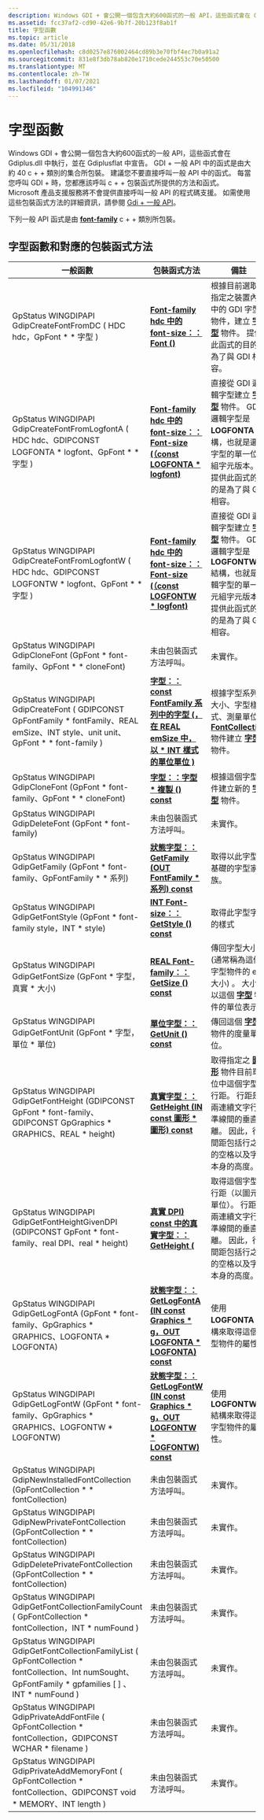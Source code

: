 ```yaml
---
description: Windows GDI + 會公開一個包含大約600函式的一般 API，這些函式會在 Gdiplus.dll 中執行，並在 Gdiplusflat 中宣告。
ms.assetid: fcc37af2-cd90-42e6-9b7f-20b123f8ab1f
title: 字型函數
ms.topic: article
ms.date: 05/31/2018
ms.openlocfilehash: c8d0257e876002464cd89b3e70fbf4ec7b0a91a2
ms.sourcegitcommit: 831e8f3db78ab820e1710cede244553c70e50500
ms.translationtype: MT
ms.contentlocale: zh-TW
ms.lasthandoff: 01/07/2021
ms.locfileid: "104991346"
---
```

# <a name="font-functions"></a>字型函數

Windows GDI + 會公開一個包含大約600函式的一般 API，這些函式會在 Gdiplus.dll 中執行，並在 Gdiplusflat 中宣告。 GDI + 一般 API 中的函式是由大約 40 c + + 類別的集合所包裝。 建議您不要直接呼叫一般 API 中的函式。 每當您呼叫 GDI + 時，您都應該呼叫 c + + 包裝函式所提供的方法和函式。 Microsoft 產品支援服務將不會提供直接呼叫一般 API 的程式碼支援。 如需使用這些包裝函式方法的詳細資訊，請參閱 [Gdi + 一般 API](-gdiplus-flatapi-flat.md)。

下列一般 API 函式是由 [**font-family**](/windows/desktop/api/gdiplusheaders/nl-gdiplusheaders-font) c + + 類別所包裝。

## <a name="font-functions-and-corresponding-wrapper-methods"></a>字型函數和對應的包裝函式方法



| 一般函數                                                                                                                                                     | 包裝函式方法                                                                                                                                                           | 備註                                                                                                                                                                                                                                                                                                                                         |
|-------------------------------------------------------------------------------------------------------------------------------------------------------------------|--------------------------------------------------------------------------------------------------------------------------------------------------------------------------|-------------------------------------------------------------------------------------------------------------------------------------------------------------------------------------------------------------------------------------------------------------------------------------------------------------------------------------------------|
| GpStatus WINGDIPAPI GdipCreateFontFromDC ( HDC hdc，GpFont \* \* 字型 ) <br/>                                                                                   | [**Font-family hdc 中的 font-size：： Font ()**](/windows/win32/api/gdiplusheaders/nf-gdiplusheaders-font-font(inhdc))                                                                                                          | 根據目前選取到指定之裝置內容中的 GDI 字型物件，建立 [**字型**](/windows/desktop/api/gdiplusheaders/nl-gdiplusheaders-font) 物件。 提供此函式的目的是為了與 GDI 相容。                                                                                                                                    |
| GpStatus WINGDIPAPI GdipCreateFontFromLogfontA ( HDC hdc、GDIPCONST LOGFONTA \* logfont、GpFont \* \* 字型 )  <br/>                                              | [**Font-family hdc 中的 font-size：： Font-size (（const LOGFONTA \* logfont)**](/windows/win32/api/gdiplusheaders/nf-gdiplusheaders-font-font(inhdc_inconstlogfonta))                                                        | 直接從 GDI 邏輯字型建立 [**字型**](/windows/desktop/api/gdiplusheaders/nl-gdiplusheaders-font) 物件。 GDI 邏輯字型是 **LOGFONTA** 結構，也就是邏輯字型的單一位元組字元版本。 提供此函式的目的是為了與 GDI 相容。                                                                              |
| GpStatus WINGDIPAPI GdipCreateFontFromLogfontW ( HDC hdc、GDIPCONST LOGFONTW \* logfont、GpFont \* \* 字型 ) <br/>                                               | [**Font-family hdc 中的 font-size：： Font-size (（const LOGFONTW \* logfont)**](/windows/win32/api/gdiplusheaders/nf-gdiplusheaders-font-font(inhdc_inconstlogfontw))                                                        | 直接從 GDI 邏輯字型建立 [**字型**](/windows/desktop/api/gdiplusheaders/nl-gdiplusheaders-font) 物件。 GDI 邏輯字型是 **LOGFONTW** 結構，也就是邏輯字型的單一位元組字元版本。 提供此函式的目的是為了與 GDI 相容。                                                                              |
| GpStatus WINGDIPAPI GdipCloneFont (GpFont \* font-family、GpFont \* \* cloneFont) <br/>                                                                                 | 未由包裝函式方法呼叫。<br/>                                                                                                                                | 未實作。                                                                                                                                                                                                                                                                                                                                |
| GpStatus WINGDIPAPI GdipCreateFont ( GDIPCONST GpFontFamily \* fontFamily、REAL emSize、INT style、unit unit、GpFont \* \* font-family ) <br/>                          | [**字型：： const FontFamily 系列中的字型 (，在 REAL emSize 中，以 \* INT 樣式的單位單位 )**](/windows/win32/api/gdiplusheaders/nf-gdiplusheaders-font-font(inconstwchar_inreal_inint_inunit_inconstfontcollection)) | 根據字型系列、大小、字型樣式、測量單位和 [**FontCollection**](/windows/desktop/api/gdiplusheaders/nl-gdiplusheaders-fontcollection)物件建立 [**字型**](/windows/desktop/api/gdiplusheaders/nl-gdiplusheaders-font)物件。                                                                                                                                     |
| GpStatus WINGDIPAPI GdipCloneFont (GpFont \* font-family、GpFont \* \* cloneFont) <br/>                                                                                 | [**字型：：字型 \* 複製 () const**](/windows/desktop/api/Gdiplusheaders/nf-gdiplusheaders-font-clone)                                                                                                         | 根據這個字型物件建立新的 [**字型**](/windows/desktop/api/gdiplusheaders/nl-gdiplusheaders-font) 物件。                                                                                                                                                                                                                                                       |
| GpStatus WINGDIPAPI GdipDeleteFont (GpFont \* font-family) <br/>                                                                                                      | 未由包裝函式方法呼叫。<br/>                                                                                                                                | 未實作。                                                                                                                                                                                                                                                                                                                                |
| GpStatus WINGDIPAPI GdipGetFamily (GpFont \* font-family、GpFontFamily \* \* 系列) <br/>                                                                              | [**狀態字型：： GetFamily (OUT FontFamily \* 系列) const**](/windows/desktop/api/Gdiplusheaders/nf-gdiplusheaders-font-getfamily)                                                                   | 取得以此字型為基礎的字型家族。                                                                                                                                                                                                                                                                                               |
| GpStatus WINGDIPAPI GdipGetFontStyle (GpFont \* font-family style，INT \* style) <br/>                                                                                       | [**INT Font-size：： GetStyle () const**](/windows/desktop/api/Gdiplusheaders/nf-gdiplusheaders-font-getstyle)                                                                                                      | 取得此字型字型的樣式                                                                                                                                                                                                                                                                                                          |
| GpStatus WINGDIPAPI GdipGetFontSize (GpFont \* 字型，真實 \* 大小) <br/>                                                                                        | [**REAL Font-family：： GetSize () const**](/windows/desktop/api/Gdiplusheaders/nf-gdiplusheaders-font-getsize)                                                                                                       | 傳回字型大小 (通常稱為這個字型物件的 em 大小) 。 大小是以這個 [**字型**](/windows/desktop/api/gdiplusheaders/nl-gdiplusheaders-font) 物件的單位表示。                                                                                                                                                                                     |
| GpStatus WINGDIPAPI GdipGetFontUnit (GpFont \* 字型，單位 \* 單位) <br/>                                                                                        | [**單位字型：： GetUnit () const**](/windows/desktop/api/Gdiplusheaders/nf-gdiplusheaders-font-getunit)                                                                                                       | 傳回這個 [**字型**](/windows/desktop/api/gdiplusheaders/nl-gdiplusheaders-font) 物件的度量單位。                                                                                                                                                                                                                                                           |
| GpStatus WINGDIPAPI GdipGetFontHeight (GDIPCONST GpFont \* font-family、GDIPCONST GpGraphics \* GRAPHICS、REAL \* height) <br/>                                         | [**真實字型：： GetHeight (IN const 圖形 \* 圖形) const**](/previous-versions//ms536201(v=vs.85))                                                              | 取得指定之 [**圖形**](/windows/desktop/api/gdiplusgraphics/nl-gdiplusgraphics-graphics) 物件目前單位中這個字型的行距。 行距是兩連續文字行基準線間的垂直距離。 因此，行間距包括行之間的空格以及字元本身的高度。 |
| GpStatus WINGDIPAPI GdipGetFontHeightGivenDPI (GDIPCONST GpFont \* font-family、real DPI、real \* height) <br/>                                                        | [**真實 DPI) const 中的真實字型：： GetHeight (**](/windows/win32/api/gdiplusheaders/nf-gdiplusheaders-font-getheight(inreal))                                                                                    | 取得這個字型的行距（以圖元為單位）。 行距是兩連續文字行基準線間的垂直距離。 因此，行間距包括行之間的空格以及字元本身的高度。                                                                                 |
| GpStatus WINGDIPAPI GdipGetLogFontA (GpFont \* font-family、GpGraphics \* GRAPHICS、LOGFONTA \* LOGFONTA) <br/>                                                       | [**狀態字型：： GetLogFontA (IN const Graphics \* g，OUT LOGFONTA \* LOGFONTA) const**](/windows/desktop/api/Gdiplusheaders/nf-gdiplusheaders-font-getlogfonta)                                    | 使用 **LOGFONTA** 結構來取得這個字型物件的屬性。                                                                                                                                                                                                                                                                        |
| GpStatus WINGDIPAPI GdipGetLogFontW (GpFont \* font-family、GpGraphics \* GRAPHICS、LOGFONTW \* LOGFONTW) <br/>                                                       | [**狀態字型：： GetLogFontW (IN const Graphics \* g，OUT LOGFONTW \* LOGFONTW) const**](/windows/desktop/api/Gdiplusheaders/nf-gdiplusheaders-font-getlogfontw)                                    | 使用 **LOGFONTW** 結構來取得這個字型物件的屬性。                                                                                                                                                                                                                                                                        |
| GpStatus WINGDIPAPI GdipNewInstalledFontCollection (GpFontCollection \* \* fontCollection) <br/>                                                                | 未由包裝函式方法呼叫。<br/>                                                                                                                                | 未實作。                                                                                                                                                                                                                                                                                                                                |
| GpStatus WINGDIPAPI GdipNewPrivateFontCollection (GpFontCollection \* \* fontCollection) <br/>                                                                  | 未由包裝函式方法呼叫。<br/>                                                                                                                                | 未實作。                                                                                                                                                                                                                                                                                                                                |
| GpStatus WINGDIPAPI GdipDeletePrivateFontCollection (GpFontCollection \* \* fontCollection) <br/>                                                               | 未由包裝函式方法呼叫。<br/>                                                                                                                                | 未實作。                                                                                                                                                                                                                                                                                                                                |
| GpStatus WINGDIPAPI GdipGetFontCollectionFamilyCount ( GpFontCollection \* fontCollection，INT \* numFound ) <br/>                                             | 未由包裝函式方法呼叫。<br/>                                                                                                                                | 未實作。                                                                                                                                                                                                                                                                                                                                |
| GpStatus WINGDIPAPI GdipGetFontCollectionFamilyList ( GpFontCollection \* fontCollection、Int numSought、GpFontFamily \* gpfamilies \[ \] 、INT \* numFound ) <br/> | 未由包裝函式方法呼叫。<br/>                                                                                                                                | 未實作。                                                                                                                                                                                                                                                                                                                                |
| GpStatus WINGDIPAPI GdipPrivateAddFontFile ( GpFontCollection \* fontCollection，GDIPCONST WCHAR \* filename ) <br/>                                            | 未由包裝函式方法呼叫。<br/>                                                                                                                                | 未實作。                                                                                                                                                                                                                                                                                                                                |
| GpStatus WINGDIPAPI GdipPrivateAddMemoryFont ( GpFontCollection \* fontCollection、GDIPCONST void \* MEMORY、INT length ) <br/>                                 | 未由包裝函式方法呼叫。<br/>                                                                                                                                | 未實作。                                                                                                                                                                                                                                                                                                                                |



 

 

 
